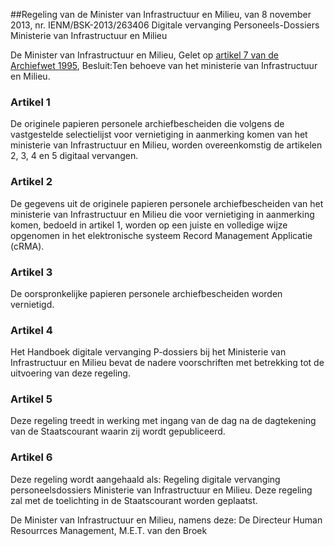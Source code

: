 <meta http-equiv='Content-Type' content='text/html; charset=utf-8' />

##Regeling van de Minister van Infrastructuur en Milieu, van 8 november 2013, nr. IENM/BSK-2013/263406 Digitale vervanging Personeels-Dossiers Ministerie van Infrastructuur en Milieu

De Minister van Infrastructuur en Milieu,
Gelet op [artikel 7 van de Archiefwet 1995](../../../../../../../../../wet/archiefwet/1995/BWBR0007376/README.md),
Besluit:Ten behoeve van het ministerie van Infrastructuur en Milieu.

### Artikel  1  

De originele papieren personele archiefbescheiden die volgens de vastgestelde selectielijst voor vernietiging in aanmerking komen van het ministerie van Infrastructuur en Milieu, worden overeenkomstig de artikelen 2, 3, 4 en 5 digitaal vervangen. 

### Artikel  2  

De gegevens uit de originele papieren personele archiefbescheiden van het ministerie van Infrastructuur en Milieu die voor vernietiging in aanmerking komen, bedoeld in artikel 1, worden op een juiste en volledige wijze opgenomen in het elektronische systeem Record Management Applicatie (cRMA). 

### Artikel  3  

De oorspronkelijke papieren personele archiefbescheiden worden vernietigd. 

### Artikel  4  

Het Handboek digitale vervanging P-dossiers bij het Ministerie van Infrastructuur en Milieu bevat de nadere voorschriften met betrekking tot de uitvoering van deze regeling. 

### Artikel  5  

Deze regeling treedt in werking met ingang van de dag na de dagtekening van de Staatscourant waarin zij wordt gepubliceerd. 

### Artikel  6  

Deze regeling wordt aangehaald als: Regeling digitale vervanging personeelsdossiers Ministerie van Infrastructuur en Milieu. 
Deze regeling zal met de toelichting in de Staatscourant worden geplaatst. 

De 
Minister van Infrastructuur en Milieu, namens deze: 
De Directeur Human Resourrces Management, 
M.E.T. van den Broek   
